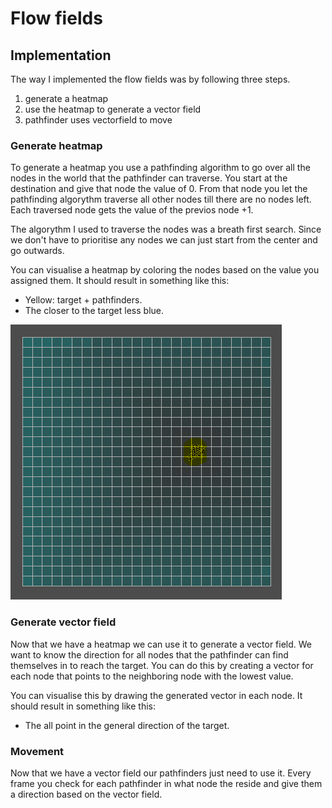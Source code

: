 # Flow fields

## Implementation
The way I implemented the flow fields was by following three steps.
1. generate a heatmap
1. use the heatmap to generate a vector field
1. pathfinder uses vectorfield to move

### Generate heatmap
To generate a heatmap you use a pathfinding algorithm to go over all the nodes in the world that the pathfinder can traverse.
You start at the destination and give that node the value of 0.
From that node you let the pathfinding algorythm traverse all other nodes till there are no nodes left. 
Each traversed node gets the value of the previos node +1.

The algorythm I used to traverse the nodes was a breath first search.
Since we don't have to prioritise any nodes we can just start from the center and go outwards.

You can visualise a heatmap by coloring the nodes based on the value you assigned them. 
It should result in something like this:
 - Yellow: target + pathfinders.
 - The closer to the target less blue.

![](Images/Heatmap.PNG)

### Generate vector field 
Now that we have a heatmap we can use it to generate a vector field.
We want to know the direction for all nodes that the pathfinder can find themselves in to reach the target.
You can do this by creating a vector for each node that points to the neighboring node with the lowest value.

You can visualise this by drawing the generated vector in each node.
It should result in something like this:
 - The all point in the general direction of the target.
 
 

### Movement
Now that we have a vector field our pathfinders just need to use it.
Every frame you check for each pathfinder in what node the reside and give them a direction based on the vector field. 

